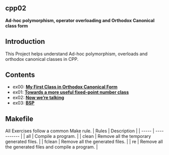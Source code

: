 ## cpp02
**Ad-hoc polymorphism, operator overloading and Orthodox Canonical class form**

## Introduction
This Project helps understand Ad-hoc polymorphism, overloads and orthodox canonical classes in CPP.

## Contents
* ex00: **[My First Class in Orthodox Canonical Form](https://github.com/leebo155/Cpp/new/master/cpp02/ex00)**
* ex01: **[Towards a more useful fixed-point number class](https://github.com/leebo155/Cpp/new/master/cpp02/ex01)**
* ex02: **[Now we’re talking](https://github.com/leebo155/Cpp/new/master/cpp02/ex02)**
* ex03: **[BSP](https://github.com/leebo155/Cpp/new/master/cpp02/ex03)**

## Makefile
All Exercises follow a common Make rule.
| Rules | Description |
| ----- | ----------- |
| all | Compile a program. |
| clean | Remove all the temporary generated files. |
| fclean | Remove all the generated files. |
| re | Remove all the generated files and compile a program. |
